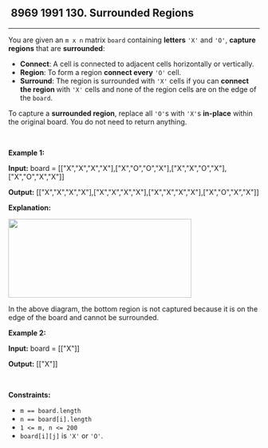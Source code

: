 <h2> 8969 1991
130. Surrounded Regions</h2><hr><div><p>You are given an <code>m x n</code> matrix <code>board</code> containing <strong>letters</strong> <code>'X'</code> and <code>'O'</code>, <strong>capture regions</strong> that are <strong>surrounded</strong>:</p>

<ul>
	<li><strong>Connect</strong>: A cell is connected to adjacent cells horizontally or vertically.</li>
	<li><strong>Region</strong>: To form a region <strong>connect every</strong> <code>'O'</code> cell.</li>
	<li><strong>Surround</strong>: The region is surrounded with <code>'X'</code> cells if you can <strong>connect the region </strong>with <code>'X'</code> cells and none of the region cells are on the edge of the <code>board</code>.</li>
</ul>

<p>To capture a <strong>surrounded region</strong>, replace all <code>'O'</code>s with <code>'X'</code>s <strong>in-place</strong> within the original board. You do not need to return anything.</p>

<p>&nbsp;</p>
<p><strong class="example">Example 1:</strong></p>

<div class="example-block">
<p><strong>Input:</strong> <span class="example-io">board = [["X","X","X","X"],["X","O","O","X"],["X","X","O","X"],["X","O","X","X"]]</span></p>

<p><strong>Output:</strong> <span class="example-io">[["X","X","X","X"],["X","X","X","X"],["X","X","X","X"],["X","O","X","X"]]</span></p>

<p><strong>Explanation:</strong></p>
<img alt="" src="https://assets.leetcode.com/uploads/2021/02/19/xogrid.jpg" style="width: 367px; height: 158px;">
<p>In the above diagram, the bottom region is not captured because it is on the edge of the board and cannot be surrounded.</p>
</div>

<p><strong class="example">Example 2:</strong></p>

<div class="example-block">
<p><strong>Input:</strong> <span class="example-io">board = [["X"]]</span></p>

<p><strong>Output:</strong> <span class="example-io">[["X"]]</span></p>
</div>

<p>&nbsp;</p>
<p><strong>Constraints:</strong></p>

<ul>
	<li><code>m == board.length</code></li>
	<li><code>n == board[i].length</code></li>
	<li><code>1 &lt;= m, n &lt;= 200</code></li>
	<li><code>board[i][j]</code> is <code>'X'</code> or <code>'O'</code>.</li>
</ul>
</div>